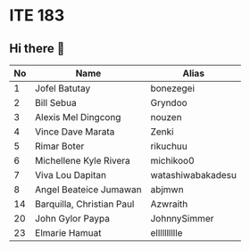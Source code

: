 # ITE 183 
## Hi there 👋

| No      | Name                   | Alias       |
|---------|------------------------|-------------|
| 1       |Jofel Batutay           | bonezegei   | 
| 2       |Bill Sebua              | Gryndoo     |
| 3       |Alexis Mel Dingcong     | nouzen   |
| 4       |Vince Dave Marata       | Zenki    |
| 5       |Rimar Boter             | rikuchuu       |
| 6       |Michellene Kyle Rivera  | michikoo0 |
| 7       |Viva Lou Dapitan        | watashiwabakadesu
| 8       |Angel Beateice Jumawan  | abjmwn |
| 14      | Barquilla, Christian Paul | Azwraith |
|20       |John Gylor Paypa        | JohnnySimmer |
| 23      |Elmarie Hamuat          | elllllllllle  |
